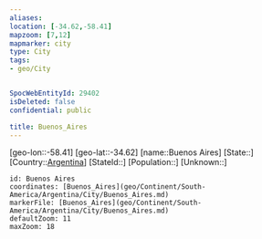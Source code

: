 ```yaml
---
aliases: 
location: [-34.62,-58.41]
mapzoom: [7,12] 
mapmarker: city 
type: City
tags:
- geo/City


SpocWebEntityId: 29402
isDeleted: false
confidential: public

title: Buenos_Aires
---
```

[geo-lon::-58.41]
[geo-lat::-34.62]
[name::Buenos Aires]
[State::]
[Country::[Argentina](geo/Continent/South-America/Argentina.md)]
[StateId::]
[Population::]
[Unknown::]


```leaflet
id: Buenos Aires
coordinates: [Buenos_Aires](geo/Continent/South-America/Argentina/City/Buenos_Aires.md)
markerFile: [Buenos_Aires](geo/Continent/South-America/Argentina/City/Buenos_Aires.md)
defaultZoom: 11 
maxZoom: 18
```


